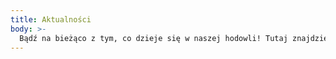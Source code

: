 ```yaml
---
title: Aktualności
body: >-
  Bądź na bieżąco z tym, co dzieje się w naszej hodowli! Tutaj znajdziesz najnowsze informacje o planowanych miotach, narodzinach kociąt, sukcesach wystawowych oraz ważnych ogłoszeniach. Śledź nasze aktualizacje i poznaj życie naszych kotów z bliska.
---
```


